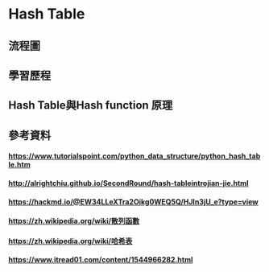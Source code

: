# Hash Table
## 流程圖
## 學習歷程
## Hash Table與Hash function 原理
## 參考資料
#### https://www.tutorialspoint.com/python_data_structure/python_hash_table.htm
#### http://alrightchiu.github.io/SecondRound/hash-tableintrojian-jie.html
#### https://hackmd.io/@EW34LLeXTra2Oikg0WEQ5Q/HJln3jU_e?type=view
#### https://zh.wikipedia.org/wiki/散列函數
#### https://zh.wikipedia.org/wiki/哈希表
#### https://www.itread01.com/content/1544966282.html
